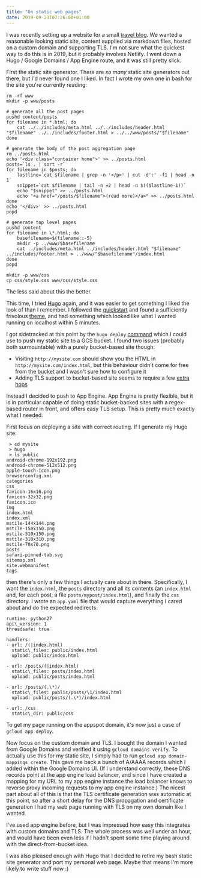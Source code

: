 ```yaml
---
title: "On static web pages"
date: 2019-09-23T07:26:00+01:00
---
```

I was recently setting up a website for a small [travel blog](https://funtastictravels.business).  We wanted a reasonable looking static site, content supplied via markdown files, hosted on a custom domain and supporting TLS.  I'm not sure what the quickest way to do this is in 2019, but it probably involves Netlify.  I went down a Hugo / Google Domains / App Engine route, and it was still pretty slick.

First the static site generator.  There are _so many_ static site generators out there, but I'd never found one I liked.  In fact I wrote my own one in bash for the site you're currently reading:
```
rm -rf www 
mkdir -p www/posts

# generate all the post pages
pushd content/posts
for filename in *.html; do
	cat ../../includes/meta.html ../../includes/header.html "$filename" ../../includes/footer.html > ../../www/posts/"$filename"
done

# generate the body of the post aggregation page
rm ../posts.html
echo '<div class="container home">' >> ../posts.html
posts=`ls . | sort -r`
for filename in $posts; do
	lastline=`cat $filename | grep -n '</p>' | cut -d':' -f1 | head -n 1`
	snippet=`cat $filename | tail -n +2 | head -n $(($lastline-1))`
	echo "$snippet" >> ../posts.html
	echo "<a href="/posts/$filename">(read more)</a>" >> ../posts.html
done
echo '</div>' >> ../posts.html
popd

# generate top level pages
pushd content
for filename in \*.html; do
	basefilename=${filename::-5}
	mkdir -p ../www/$basefilename
	cat ../includes/meta.html ../includes/header.html "$filename" ../includes/footer.html > ../www/"$basefilename"/index.html
done
popd

mkdir -p www/css
cp css/style.css www/css/style.css
```
The less said about this the better.

This time, I tried [Hugo](https://gohugo.io/) again, and it was easier to get something I liked the look of than I remember.  I followed the [quickstart](https://gohugo.io/getting-started/quick-start/) and found a sufficiently frivolous [theme](https://themes.gohugo.io/theme/papercss-hugo-theme/), and had something which looked like what I wanted running on localhost within 5 minutes.

I got sidetracked at this point by the `hugo deploy` [command](https://gohugo.io/hosting-and-deployment/hugo-deploy/) which I could use to push my static site to a GCS bucket.  I found two issues (probably both surmountable) with a purely bucket-based site though:
  * Visiting `http://mysite.com` should show you the HTML in `http://mysite.com/index.html`, but this behaviour didn't come for free from the bucket and I wasn't sure how to configure it
  * Adding TLS support to bucket-based site seems to require a few [extra hops](https://geekflare.com/gcs-site-over-https/)

Instead I decided to push to App Engine.  App Engine is pretty flexible, but it is in particular capable of doing static bucket-backed sites with a regex-based router in front, and offers easy TLS setup.  This is pretty much exactly what I needed.

First focus on deploying a site with correct routing.  If I generate my Hugo site:
```
 > cd mysite
 > hugo
 > ls public
android-chrome-192x192.png
android-chrome-512x512.png
apple-touch-icon.png
browserconfig.xml
categories
css
favicon-16x16.png
favicon-32x32.png
favicon.ico
img
index.html
index.xml
mstile-144x144.png
mstile-150x150.png
mstile-310x150.png
mstile-310x310.png
mstile-70x70.png
posts
safari-pinned-tab.svg
sitemap.xml
site.webmanifest
tags
```
then there's only a few things I actually care about in there.  Specifically, I want the `index.html`, the `posts` directory and all its contents (an `index.html` and, for each post, a file `posts/mypost/index.html`), and finally the `css` directory.  I wrote an `app.yaml` file that would capture everything I cared about and do the expected redirects:
```
runtime: python27
api\_version: 1
threadsafe: true

handlers:
- url: /(|index.html)
  static\_files: public/index.html
  upload: public/index.html

- url: /posts/(|index.html)
  static\_files: posts/index.html
  upload: public/posts/index.html

- url: /posts/(.\*)/
  static\_files: public/posts/\1/index.html
  upload: public/posts/(.\*)/index.html

- url: /css
  static\_dir: public/css
```
To get my page running on the appspot domain, it's now just a case of `gcloud app deploy`.

Now focus on the custom domain and TLS.  I bought the domain I wanted from Google Domains and verified it using `gcloud domains verify`.  To actually use this for my static site, I simply had to run `gcloud app domain-mappings create`.  This gave me back a bunch of A/AAAA records which I added within the Google Domains UI.  (If I understand correctly, these DNS records point at the app engine load balancer, and since I have created a mapping for my URL to my app engine instance the load balancer knows to reverse proxy incoming requests to my app engine instance.)  The nicest part about all of this is that the TLS certificate generation was automatic at this point, so after a short delay for the DNS propagation and certificate generation I had my web page running with TLS on my own domain like I wanted.

I've used app engine before, but I was impressed how easy this integrates with custom domains and TLS.  The whole process was well under an hour, and would have been even less if I hadn't spent some time playing around with the direct-from-bucket idea.

I was also pleased enough with Hugo that I decided to retire my bash static site generator and port my personal web page.  Maybe that means I'm more likely to write stuff now :)
